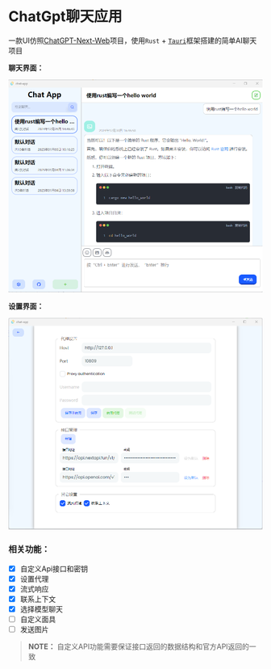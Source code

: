 # ChatGpt聊天应用

一款UI仿照[ChatGPT-Next-Web](https://github.com/ChatGPTNextWeb/ChatGPT-Next-Web)项目，使用`Rust` + [`Tauri`](https://github.com/tauri-apps/tauri)框架搭建的简单AI聊天项目

**聊天界面：**

![聊天界面.png](./screenshots/app.png)

**设置界面：**

![设置界面.png](./screenshots/settings.png)

### 相关功能：

- [x] 自定义Api接口和密钥
- [x] 设置代理
- [x] 流式响应
- [x] 联系上下文
- [x] 选择模型聊天
- [ ] 自定义面具
- [ ] 发送图片

> **NOTE：** 自定义API功能需要保证接口返回的数据结构和官方API返回的一致